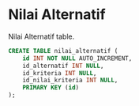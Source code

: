 # Nilai Alternatif
Nilai Alternatif table.

```sql
CREATE TABLE nilai_alternatif (
	id INT NOT NULL AUTO_INCREMENT,
	id_alternatif INT NULL,
	id_kriteria INT NULL,
	id_nilai_kriteria INT NULL,
	PRIMARY KEY (id)
);
```

